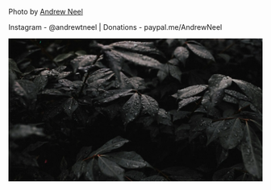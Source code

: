 Photo by [Andrew Neel](https://unsplash.com/@andrewtneel)

Instagram - @andrewtneel | Donations - paypal.me/AndrewNeel

[![jtsW--Z6bFw](./jtsW--Z6bFw.webp)](https://unsplash.com/photos/grayscale-photo-of-plant-jtsW--Z6bFw)